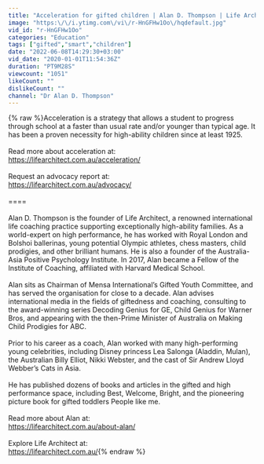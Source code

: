 ```yaml
---
title: "Acceleration for gifted children | Alan D. Thompson | Life Architect"
image: "https:\/\/i.ytimg.com\/vi\/r-HnGFHw1Oo\/hqdefault.jpg"
vid_id: "r-HnGFHw1Oo"
categories: "Education"
tags: ["gifted","smart","children"]
date: "2022-06-08T14:29:30+03:00"
vid_date: "2020-01-01T11:54:36Z"
duration: "PT9M28S"
viewcount: "1051"
likeCount: ""
dislikeCount: ""
channel: "Dr Alan D. Thompson"
---
```

{% raw %}Acceleration is a strategy that allows a student to progress through school at a faster than usual rate and/or younger than typical age. It has been a proven necessity for high-ability children since at least 1925.<br /><br />Read more about acceleration at:<br /><a rel="nofollow" target="blank" href="https://lifearchitect.com.au/acceleration/">https://lifearchitect.com.au/acceleration/</a><br /><br />Request an advocacy report at:<br /><a rel="nofollow" target="blank" href="https://lifearchitect.com.au/advocacy/">https://lifearchitect.com.au/advocacy/</a><br /><br />====<br /><br />Alan D. Thompson is the founder of Life Architect, a renowned international life coaching practice supporting exceptionally high-ability families. As a world-expert on high performance, he has worked with Royal London and Bolshoi ballerinas, young potential Olympic athletes, chess masters, child prodigies, and other brilliant humans. He is also a founder of the Australia-Asia Positive Psychology Institute. In 2017, Alan became a Fellow of the Institute of Coaching, affiliated with Harvard Medical School. <br /><br />Alan sits as Chairman of Mensa International’s Gifted Youth Committee, and has served the organisation for close to a decade. Alan advises international media in the fields of giftedness and coaching, consulting to the award-winning series Decoding Genius for GE, Child Genius for Warner Bros, and appearing with the then-Prime Minister of Australia on Making Child Prodigies for ABC.<br /><br />Prior to his career as a coach, Alan worked with many high-performing young celebrities, including Disney princess Lea Salonga (Aladdin, Mulan), the Australian Billy Elliot, Nikki Webster, and the cast of Sir Andrew Lloyd Webber’s Cats in Asia.<br /><br />He has published dozens of books and articles in the gifted and high performance space, including Best, Welcome, Bright, and the pioneering picture book for gifted toddlers People like me.<br /><br />Read more about Alan at:<br /><a rel="nofollow" target="blank" href="https://lifearchitect.com.au/about-alan/">https://lifearchitect.com.au/about-alan/</a><br /><br />Explore Life Architect at:<br /><a rel="nofollow" target="blank" href="https://lifearchitect.com.au/">https://lifearchitect.com.au/</a>{% endraw %}
